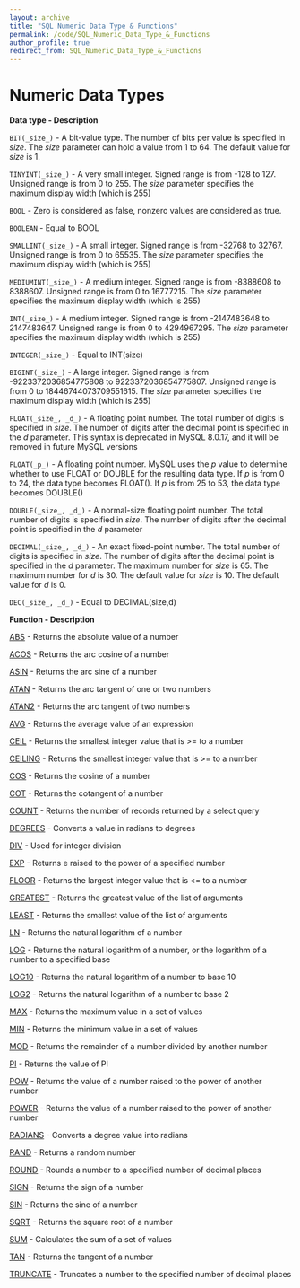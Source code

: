 ```yaml
---
layout: archive
title: "SQL Numeric Data Type & Functions"
permalink: /code/SQL_Numeric_Data_Type_&_Functions
author_profile: true
redirect_from: SQL_Numeric_Data_Type_&_Functions
---
```

# Numeric Data Types
**Data type - Description**                             

`BIT(_size_)` - A bit-value type. The number of bits per value is specified in _size_. The _size_ parameter can hold a value from 1 to 64. The default value for _size_ is 1.

`TINYINT(_size_)` - A very small integer. Signed range is from -128 to 127. Unsigned range is from 0 to 255. The _size_ parameter specifies the maximum display width (which is 255)

`BOOL` - Zero is considered as false, nonzero values are considered as true.

`BOOLEAN` - Equal to BOOL

`SMALLINT(_size_)` - A small integer. Signed range is from -32768 to 32767. Unsigned range is from 0 to 65535. The _size_ parameter specifies the maximum display width (which is 255)

`MEDIUMINT(_size_)` - A medium integer. Signed range is from -8388608 to 8388607. Unsigned range is from 0 to 16777215. The _size_ parameter specifies the maximum display width (which is 255)

`INT(_size_)` - A medium integer. Signed range is from -2147483648 to 2147483647. Unsigned range is from 0 to 4294967295. The _size_ parameter specifies the maximum display width (which is 255)

`INTEGER(_size_)` - Equal to INT(size)

`BIGINT(_size_)` - A large integer. Signed range is from -9223372036854775808 to 9223372036854775807. Unsigned range is from 0 to 18446744073709551615. The _size_ parameter specifies the maximum display width (which is 255)

`FLOAT(_size_, _d_)` - A floating point number. The total number of digits is specified in _size_. The number of digits after the decimal point is specified in the _d_ parameter. This syntax is deprecated in MySQL 8.0.17, and it will be removed in future MySQL versions

`FLOAT(_p_)` - A floating point number. MySQL uses the _p_ value to determine whether to use FLOAT or DOUBLE for the resulting data type. If _p_ is from 0 to 24, the data type becomes FLOAT(). If _p_ is from 25 to 53, the data type becomes DOUBLE()

`DOUBLE(_size_, _d_)` - A normal-size floating point number. The total number of digits is specified in _size_. The number of digits after the decimal point is specified in the _d_ parameter

`DECIMAL(_size_, _d_)` - An exact fixed-point number. The total number of digits is specified in _size_. The number of digits after the decimal point is specified in the _d_ parameter. The maximum number for _size_ is 65. The maximum number for _d_ is 30. The default value for _size_ is 10. The default value for _d_ is 0.

`DEC(_size_, _d_)` - Equal to DECIMAL(size,d)


**Function - Description**

[ABS](https://www.w3schools.com/sql/func_mysql_abs.asp) - Returns the absolute value of a number

[ACOS](https://www.w3schools.com/sql/func_mysql_acos.asp) - Returns the arc cosine of a number

[ASIN](https://www.w3schools.com/sql/func_mysql_asin.asp) - Returns the arc sine of a number

[ATAN](https://www.w3schools.com/sql/func_mysql_atan.asp) - Returns the arc tangent of one or two numbers

[ATAN2](https://www.w3schools.com/sql/func_mysql_atan2.asp) - Returns the arc tangent of two numbers

[AVG](https://www.w3schools.com/sql/func_mysql_avg.asp) - Returns the average value of an expression

[CEIL](https://www.w3schools.com/sql/func_mysql_ceil.asp) - Returns the smallest integer value that is >= to a number

[CEILING](https://www.w3schools.com/sql/func_mysql_ceiling.asp) - Returns the smallest integer value that is >= to a number

[COS](https://www.w3schools.com/sql/func_mysql_cos.asp) - Returns the cosine of a number

[COT](https://www.w3schools.com/sql/func_mysql_cot.asp) - Returns the cotangent of a number

[COUNT](https://www.w3schools.com/sql/func_mysql_count.asp) - Returns the number of records returned by a select query

[DEGREES](https://www.w3schools.com/sql/func_mysql_degrees.asp) - Converts a value in radians to degrees

[DIV](https://www.w3schools.com/sql/func_mysql_div.asp) - Used for integer division

[EXP](https://www.w3schools.com/sql/func_mysql_exp.asp) - Returns e raised to the power of a specified number

[FLOOR](https://www.w3schools.com/sql/func_mysql_floor.asp) - Returns the largest integer value that is <= to a number

[GREATEST](https://www.w3schools.com/sql/func_mysql_greatest.asp) - Returns the greatest value of the list of arguments

[LEAST](https://www.w3schools.com/sql/func_mysql_least.asp) - Returns the smallest value of the list of arguments

[LN](https://www.w3schools.com/sql/func_mysql_ln.asp) - Returns the natural logarithm of a number

[LOG](https://www.w3schools.com/sql/func_mysql_log.asp) - Returns the natural logarithm of a number, or the logarithm of a number to a specified base

[LOG10](https://www.w3schools.com/sql/func_mysql_log10.asp) - Returns the natural logarithm of a number to base 10

[LOG2](https://www.w3schools.com/sql/func_mysql_log2.asp) - Returns the natural logarithm of a number to base 2

[MAX](https://www.w3schools.com/sql/func_mysql_max.asp) - Returns the maximum value in a set of values

[MIN](https://www.w3schools.com/sql/func_mysql_min.asp) - Returns the minimum value in a set of values

[MOD](https://www.w3schools.com/sql/func_mysql_mod.asp) - Returns the remainder of a number divided by another number

[PI](https://www.w3schools.com/sql/func_mysql_pi.asp) - Returns the value of PI

[POW](https://www.w3schools.com/sql/func_mysql_pow.asp) - Returns the value of a number raised to the power of another number

[POWER](https://www.w3schools.com/sql/func_mysql_power.asp) - Returns the value of a number raised to the power of another number

[RADIANS](https://www.w3schools.com/sql/func_mysql_radians.asp) - Converts a degree value into radians

[RAND](https://www.w3schools.com/sql/func_mysql_rand.asp) - Returns a random number

[ROUND](https://www.w3schools.com/sql/func_mysql_round.asp) - Rounds a number to a specified number of decimal places

[SIGN](https://www.w3schools.com/sql/func_mysql_sign.asp) - Returns the sign of a number

[SIN](https://www.w3schools.com/sql/func_mysql_sin.asp) - Returns the sine of a number

[SQRT](https://www.w3schools.com/sql/func_mysql_sqrt.asp) - Returns the square root of a number

[SUM](https://www.w3schools.com/sql/func_mysql_sum.asp) - Calculates the sum of a set of values

[TAN](https://www.w3schools.com/sql/func_mysql_tan.asp) - Returns the tangent of a number

[TRUNCATE](https://www.w3schools.com/sql/func_mysql_truncate.asp) - Truncates a number to the specified number of decimal places